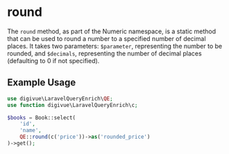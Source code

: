 # round

The `round` method, as part of the Numeric namespace, is a static method that can be used to round a number to a
specified number of decimal places. It takes two parameters: `$parameter`, representing the number to be rounded,
and `$decimals`, representing the number of decimal places (defaulting to 0 if not specified).

## Example Usage

```php
use digivue\LaravelQueryEnrich\QE;
use function digivue\LaravelQueryEnrich\c;

$books = Book::select(
    'id',
    'name',
    QE::round(c('price'))->as('rounded_price')
)->get();
```